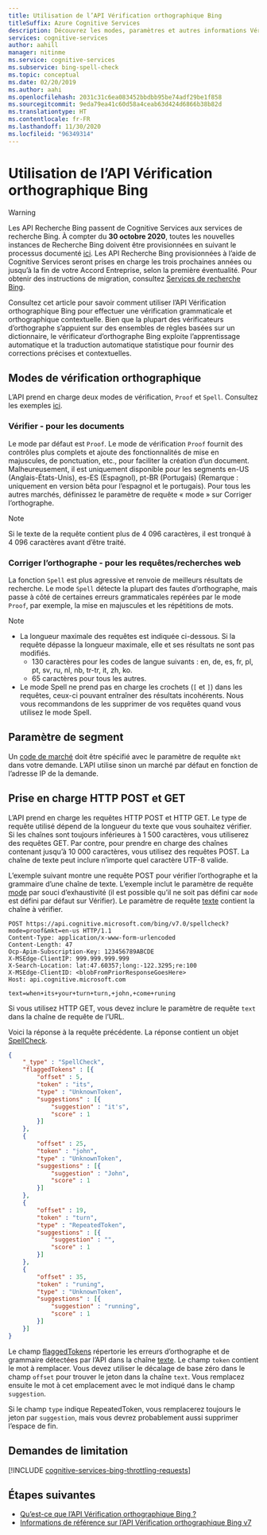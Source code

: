 ```yaml
---
title: Utilisation de l’API Vérification orthographique Bing
titleSuffix: Azure Cognitive Services
description: Découvrez les modes, paramètres et autres informations Vérification orthographique Bing relatives à l’API.
services: cognitive-services
author: aahill
manager: nitinme
ms.service: cognitive-services
ms.subservice: bing-spell-check
ms.topic: conceptual
ms.date: 02/20/2019
ms.author: aahi
ms.openlocfilehash: 2031c31c6ea083452bbdbb95be74adf29be1f858
ms.sourcegitcommit: 9eda79ea41c60d58a4ceab63d424d6866b38b82d
ms.translationtype: HT
ms.contentlocale: fr-FR
ms.lasthandoff: 11/30/2020
ms.locfileid: "96349314"
---
```

# <a name="using-the-bing-spell-check-api"></a>Utilisation de l’API Vérification orthographique Bing

> [!WARNING]
> Les API Recherche Bing passent de Cognitive Services aux services de recherche Bing. À compter du **30 octobre 2020**, toutes les nouvelles instances de Recherche Bing doivent être provisionnées en suivant le processus documenté [ici](/bing/search-apis/bing-web-search/create-bing-search-service-resource).
> Les API Recherche Bing provisionnées à l’aide de Cognitive Services seront prises en charge les trois prochaines années ou jusqu’à la fin de votre Accord Entreprise, selon la première éventualité.
> Pour obtenir des instructions de migration, consultez [Services de recherche Bing](/bing/search-apis/bing-web-search/create-bing-search-service-resource).

Consultez cet article pour savoir comment utiliser l’API Vérification orthographique Bing pour effectuer une vérification grammaticale et orthographique contextuelle. Bien que la plupart des vérificateurs d’orthographe s’appuient sur des ensembles de règles basées sur un dictionnaire, le vérificateur d’orthographe Bing exploite l’apprentissage automatique et la traduction automatique statistique pour fournir des corrections précises et contextuelles. 

## <a name="spell-check-modes"></a>Modes de vérification orthographique

L’API prend en charge deux modes de vérification, `Proof` et `Spell`.  Consultez les exemples [ici](https://azure.microsoft.com/services/cognitive-services/spell-check/).

### <a name="proof---for-documents"></a>Vérifier - pour les documents 

Le mode par défaut est `Proof`. Le mode de vérification `Proof` fournit des contrôles plus complets et ajoute des fonctionnalités de mise en majuscules, de ponctuation, etc., pour faciliter la création d’un document. Malheureusement, il est uniquement disponible pour les segments en-US (Anglais-États-Unis), es-ES (Espagnol), pt-BR (Portugais) (Remarque : uniquement en version bêta pour l’espagnol et le portugais). Pour tous les autres marchés, définissez le paramètre de requête « mode » sur Corriger l’orthographe. 

> [!NOTE]
> Si le texte de la requête contient plus de 4 096 caractères, il est tronqué à 4 096 caractères avant d’être traité. 

### <a name="spell----for-web-searchesqueries"></a>Corriger l’orthographe - pour les requêtes/recherches web

La fonction `Spell` est plus agressive et renvoie de meilleurs résultats de recherche. Le mode `Spell` détecte la plupart des fautes d’orthographe, mais passe à côté de certaines erreurs grammaticales repérées par le mode `Proof`, par exemple, la mise en majuscules et les répétitions de mots.

> [!NOTE]
> * La longueur maximale des requêtes est indiquée ci-dessous. Si la requête dépasse la longueur maximale, elle et ses résultats ne sont pas modifiés.
>    * 130 caractères pour les codes de langue suivants : en, de, es, fr, pl, pt, sv, ru, nl, nb, tr-tr, it, zh, ko. 
>    * 65 caractères pour tous les autres.
> * Le mode Spell ne prend pas en charge les crochets (`[` et `]`) dans les requêtes, ceux-ci pouvant entraîner des résultats incohérents. Nous vous recommandons de les supprimer de vos requêtes quand vous utilisez le mode Spell.

## <a name="market-setting"></a>Paramètre de segment

Un [code de marché](/rest/api/cognitiveservices-bingsearch/bing-spell-check-api-v7-reference#market-codes) doit être spécifié avec le paramètre de requête `mkt` dans votre demande. L’API utilise sinon un marché par défaut en fonction de l’adresse IP de la demande.


## <a name="http-post-and-get-support"></a>Prise en charge HTTP POST et GET

L’API prend en charge les requêtes HTTP POST et HTTP GET. Le type de requête utilisé dépend de la longueur du texte que vous souhaitez vérifier. Si les chaînes sont toujours inférieures à 1 500 caractères, vous utiliserez des requêtes GET. Par contre, pour prendre en charge des chaînes contenant jusqu’à 10 000 caractères, vous utilisez des requêtes POST. La chaîne de texte peut inclure n’importe quel caractère UTF-8 valide.

L’exemple suivant montre une requête POST pour vérifier l’orthographe et la grammaire d’une chaîne de texte. L’exemple inclut le paramètre de requête [mode](/rest/api/cognitiveservices-bingsearch/bing-spell-check-api-v7-reference#mode) par souci d’exhaustivité (il est possible qu’il ne soit pas défini car `mode` est défini par défaut sur Vérifier). Le paramètre de requête [texte](/rest/api/cognitiveservices-bingsearch/bing-spell-check-api-v7-reference#text) contient la chaîne à vérifier.
  
```  
POST https://api.cognitive.microsoft.com/bing/v7.0/spellcheck?mode=proof&mkt=en-us HTTP/1.1  
Content-Type: application/x-www-form-urlencoded  
Content-Length: 47  
Ocp-Apim-Subscription-Key: 123456789ABCDE  
X-MSEdge-ClientIP: 999.999.999.999  
X-Search-Location: lat:47.60357;long:-122.3295;re:100  
X-MSEdge-ClientID: <blobFromPriorResponseGoesHere>  
Host: api.cognitive.microsoft.com  
 
text=when+its+your+turn+turn,+john,+come+runing  
``` 

Si vous utilisez HTTP GET, vous devez inclure le paramètre de requête `text` dans la chaîne de requête de l’URL.
  
Voici la réponse à la requête précédente. La réponse contient un objet [SpellCheck](/rest/api/cognitiveservices-bingsearch/bing-spell-check-api-v7-reference#spellcheck). 
  
```json
{  
    "_type" : "SpellCheck",  
    "flaggedTokens" : [{  
        "offset" : 5,  
        "token" : "its",  
        "type" : "UnknownToken",  
        "suggestions" : [{  
            "suggestion" : "it's",  
            "score" : 1  
        }]  
    },  
    {  
        "offset" : 25,  
        "token" : "john",  
        "type" : "UnknownToken",  
        "suggestions" : [{  
            "suggestion" : "John",  
            "score" : 1  
        }]  
    },  
    {  
        "offset" : 19,  
        "token" : "turn",  
        "type" : "RepeatedToken",  
        "suggestions" : [{  
            "suggestion" : "",  
            "score" : 1  
        }]  
    },  
    {  
        "offset" : 35,  
        "token" : "runing",  
        "type" : "UnknownToken",  
        "suggestions" : [{  
            "suggestion" : "running",  
            "score" : 1  
        }]  
    }]  
}  
```  
  
Le champ [flaggedTokens](/rest/api/cognitiveservices-bingsearch/bing-spell-check-api-v7-reference#flaggedtokens) répertorie les erreurs d’orthographe et de grammaire détectées par l’API dans la chaîne [texte](/rest/api/cognitiveservices-bingsearch/bing-spell-check-api-v7-reference#text). Le champ `token` contient le mot à remplacer. Vous devez utiliser le décalage de base zéro dans le champ `offset` pour trouver le jeton dans la chaîne `text`. Vous remplacez ensuite le mot à cet emplacement avec le mot indiqué dans le champ `suggestion`. 

Si le champ `type` indique RepeatedToken, vous remplacerez toujours le jeton par `suggestion`, mais vous devrez probablement aussi supprimer l’espace de fin.

## <a name="throttling-requests"></a>Demandes de limitation

[!INCLUDE [cognitive-services-bing-throttling-requests](../../../../includes/cognitive-services-bing-throttling-requests.md)]

## <a name="next-steps"></a>Étapes suivantes

- [Qu’est-ce que l’API Vérification orthographique Bing ?](../overview.md)
- [Informations de référence sur l’API Vérification orthographique Bing v7](/rest/api/cognitiveservices-bingsearch/bing-spell-check-api-v7-reference)